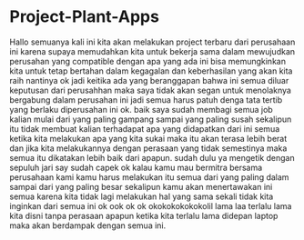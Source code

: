 # Project-Plant-Apps

Hallo semuanya kali ini kita akan melakukan project terbaru dari perusahaan ini karena supaya memudahkan kita untuk bekerja sama dalam mewujudkan perusahan yang compatible dengan apa yang ada ini bisa memungkinkan kita untuk tetap bertahan dalam kegagalan dan keberhasilan yang akan kita raih nantinya ok jadi keitika ada yang beranggapan bahwa ini semua diluar keputusan dari perusahhan maka saya tidak akan segan untuk menolaknya bergabung dalam perusahan ini jadi semua harus patuh denga tata tertib yang berlaku diperusahan ini ok. baik saya sudah membagi semua job kalian mulai dari yang paling gampang sampai yang paling susah sekalipun itu tidak membuat kalian terhadapat apa yang didapatkan dari ini semua ketika kita melakukan apa yang kita sukai maka itu akan terasa lebih berat dan jika kita melakukannya dengan perasaan yang tidak semestinya maka semua itu dikatakan lebih baik dari apapun. sudah dulu ya mengetik dengan sepuluh jari say sudah capek ok kalau kamu mau bermitra bersama perusahaan kami kamu harus melakukan itu semua dari yang paling dalam sampai dari yang paling besar sekalipun kamu akan menertawakan ini semua karena kita tidak lagi melakukan hal yang sama sekali tidak kita inginkan dari semua ini ok ook ok ok okokokokokokolil lama laa  terlalu lama kita disni tanpa perasaan apapun ketika kita terlalu lama didepan laptop maka akan berdampak dengan semua ini.
